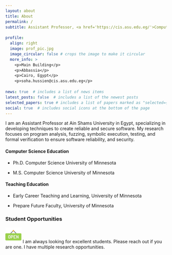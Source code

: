 ```yaml
---
layout: about
title: About
permalink: /
subtitle: Assistant Professor, <a href='https://cis.asu.edu.eg/'>Computer & Information Sciences, ASU</a>. Cairo. Egypt

profile:
  align: right
  image: prof_pic.jpg
  image_circular: false # crops the image to make it circular
  more_info: >
    <p>Main Building</p>
    <p>Abbassia</p>
    <p>Cairo, Egypt</p>
    <p>soha.hussien@cis.asu.edu.eg</p>

news: true  # includes a list of news items
latest_posts: false  # includes a list of the newest posts
selected_papers: true # includes a list of papers marked as "selected={true}"
social: true  # includes social icons at the bottom of the page
---
```


I am an Assistant Professor at Ain Shams University in Egypt, specializing in developing techniques to create reliable and secure software. My research focuses on program analysis, fuzzing, symbolic execution, testing, and formal verification to ensure software reliability, and security.

#### Computer Science Education
* Ph.D. Computer Science University of Minnesota

* M.S. Computer Science University of Minnesota

[//]: # (* Ph.D. Computer Science Ain Shams University)

[//]: # ()
[//]: # (* M.S. Computer Science Ain Shams University)

#### Teaching Education

* Early Career Teaching and Learning, University of Minnesota

* Prepare Future Faculty, University of Minnesota

### Student Opportunities
<img src="../assets/img/open_img.png" alt="img" width="50"/>
I am always looking for excellent students. Please reach out if you are one. I have multiple research opportunities.

